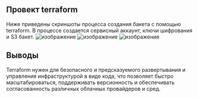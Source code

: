 ## Провект terraform

Ниже приведены скриншоты процесса создания бакета с помощью terraform. В процессе создается сервисный аккаунт, ключи шифрования и S3 бакет.
![изображение](https://github.com/user-attachments/assets/d95b81e3-ff03-44d7-91b0-f0271b50aa24)
![изображение](https://github.com/user-attachments/assets/5adc0e07-b20d-4d79-b20d-755f894898c0)
![изображение](https://github.com/user-attachments/assets/38a2ec7f-7e51-49ee-8752-85be2d3f6c7d)

## Выводы
Terraform нужен для безопасного и предсказуемого развертывания и управления инфраструктурой в виде кода, что позволяет быстро масштабироваться, поддерживать версионность и обеспечивать согласованность различных облачных провайдеров и сред.
